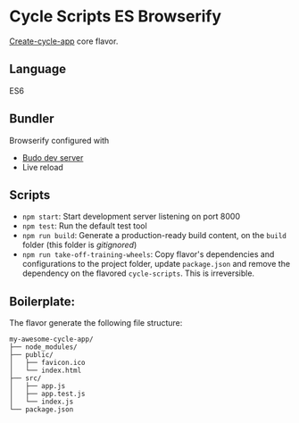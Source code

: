 # Cycle Scripts ES Browserify

[Create-cycle-app](https://github.com/cyclejs-community/create-cycle-app)  core flavor.

## Language

ES6

## Bundler

Browserify configured with
* [Budo dev server](https://github.com/mattdesl/budo)
* Live reload

## Scripts

- `npm start`: Start development server listening on port 8000
- `npm test`: Run the default test tool
- `npm run build`: Generate a production-ready build content, on the `build` folder (this folder is *gitignored*)
- `npm run take-off-training-wheels`: Copy flavor's dependencies and configurations to the project folder, update `package.json` and remove the dependency on the flavored `cycle-scripts`. This is irreversible.


## Boilerplate:

The flavor generate the following file structure:

```
my-awesome-cycle-app/
├── node_modules/
├── public/
│   ├── favicon.ico
│   └── index.html
├── src/
│   ├── app.js
│   ├── app.test.js
│   └── index.js
└── package.json
```

